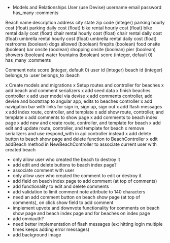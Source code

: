 * Models and Relationships
User (use Devise)
  username
  email
  password
  has_many :comments

Beach
  name
  description
  address
  city
  state
  zip code (integer)
  parking hourly cost (float)
  parking daily cost (float)
  bike rental hourly cost (float)
  bike rental daily cost (float)
  chair rental hourly cost (float)
  chair rental daily cost (float)
  umbrella rental hourly cost (float)
  umbrella rental daily cost (float)
  restrooms (boolean)
  dogs allowed (boolean)
  firepits (boolean)
  food onsite (boolean)
  bar onsite (boolean)
  shopping onsite (boolean)
  pier (boolean)
  showers (boolean)
  water fountains (boolean)
  score (integer, default 0)
  has_many :comments

Comment
  note
  score (integer, default 0)
  user id (integer)
  beach id (integer)
  belongs_to :user
  belongs_to :beach

x Create models and migrations
x Setup routes and controller for beaches
x add beach and comment serializers
x add seed data
x finish beaches controller
x add user model via devise
x add comments controller, add devise and bootstrap to angular app, edits to beaches controller
x add navigation bar with links for sign in, sign up, sign out
x add flash messages
x add index route, controller, and template
x add show route, controller, and template
x add comments to show page
x add comments to beach index page
x add new and create route, controller, and template for beach
x add edit and update route, controller, and template for beach
x remove serializers and use respond_with in api controller instead
x add delete button to beach show page and delete function to BeachController
x edit addBeach method in NewBeachController to associate current user with created beach

* only allow user who created the beach to destroy it
* add edit and delete buttons to beach index page?
* associate comment with user
* only allow user who created the comment to edit or destroy it
* add field on beach index page to add comment (at top of comments)
* add functionality to edit and delete comments
* add validation to limit comment note attribute to 140 characters
* need an add comment button on beach show page (at top of comments), on click show field to add comment
* implement upvote and downvote functionality for comments on beach show page and beach index page and for beaches on index page
* add omniauth?
* need better implementation of flash messages (ex: hitting login multiple times keeps adding error messages)
* add background image



